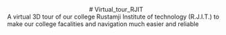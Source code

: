 <div align="center"># Virtual_tour_RJIT</div>
A virtual 3D tour of our college Rustamji Institute of technology (R.J.I.T.) to make our college facalities and navigation much easier and reliable
